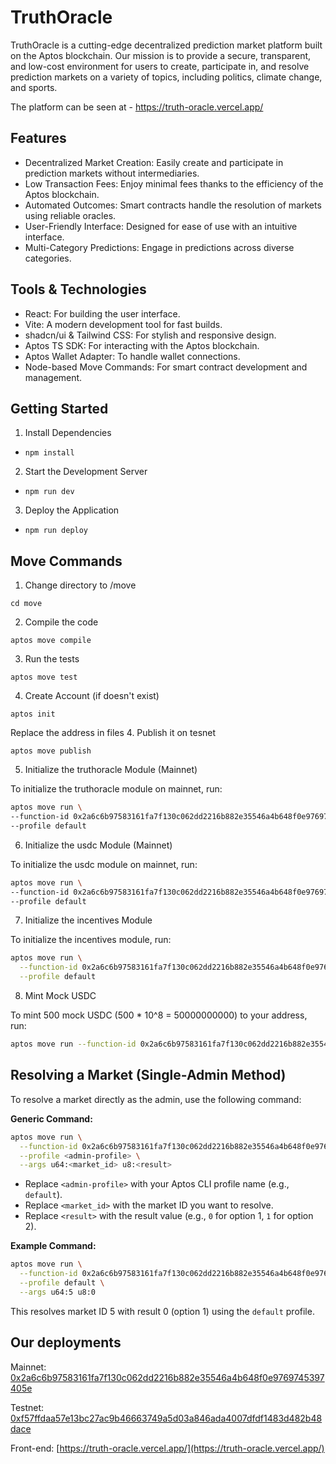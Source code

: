 # TruthOracle
TruthOracle is a cutting-edge decentralized prediction market platform built on the Aptos blockchain. Our mission is to provide a secure, transparent, and low-cost environment for users to create, participate in, and resolve prediction markets on a variety of topics, including politics, climate change, and sports.

The platform can be seen at - https://truth-oracle.vercel.app/

## Features
- Decentralized Market Creation: Easily create and participate in prediction markets without intermediaries.
- Low Transaction Fees: Enjoy minimal fees thanks to the efficiency of the Aptos blockchain.
- Automated Outcomes: Smart contracts handle the resolution of markets using reliable oracles.
- User-Friendly Interface: Designed for ease of use with an intuitive interface.
- Multi-Category Predictions: Engage in predictions across diverse categories.

## Tools & Technologies
- React: For building the user interface.
- Vite: A modern development tool for fast builds.
- shadcn/ui & Tailwind CSS: For stylish and responsive design.
- Aptos TS SDK: For interacting with the Aptos blockchain.
- Aptos Wallet Adapter: To handle wallet connections.
- Node-based Move Commands: For smart contract development and management.

## Getting Started
1. Install Dependencies

- `npm install`

2. Start the Development Server
- `npm run dev`
3. Deploy the Application

- `npm run deploy`

## Move Commands
1. Change directory to /move
```
cd move
```
2. Compile the code
```
aptos move compile
```
3. Run the tests
```
aptos move test
```
4. Create Account (if doesn't exist)
```
aptos init
```
Replace the address in files
4. Publish it on tesnet
```
aptos move publish
```

5. Initialize the truthoracle Module (Mainnet)

To initialize the truthoracle module on mainnet, run:
```sh
aptos move run \
--function-id 0x2a6c6b97583161fa7f130c062dd2216b882e35546a4b648f0e9769745397405e::truthoracle::init_module \
--profile default
```

6. Initialize the usdc Module (Mainnet)

To initialize the usdc module on mainnet, run:
```sh
aptos move run \
--function-id 0x2a6c6b97583161fa7f130c062dd2216b882e35546a4b648f0e9769745397405e::usdc::init_module \
--profile default
```

7. Initialize the incentives Module

To initialize the incentives module, run:
```sh
aptos move run \
  --function-id 0x2a6c6b97583161fa7f130c062dd2216b882e35546a4b648f0e9769745397405e::incentives::initialize \
  --profile default
```

8. Mint Mock USDC

To mint 500 mock USDC (500 * 10^8 = 50000000000) to your address, run:
```sh
aptos move run --function-id 0x2a6c6b97583161fa7f130c062dd2216b882e35546a4b648f0e9769745397405e::usdc::mint --profile default --args address:0x2a6c6b97583161fa7f130c062dd2216b882e35546a4b648f0e9769745397405e u64:50000000000
```

## Resolving a Market (Single-Admin Method)

To resolve a market directly as the admin, use the following command:

**Generic Command:**
```sh
aptos move run \
  --function-id 0x2a6c6b97583161fa7f130c062dd2216b882e35546a4b648f0e9769745397405e::truthoracle::record_result \
  --profile <admin-profile> \
  --args u64:<market_id> u8:<result>
```
- Replace `<admin-profile>` with your Aptos CLI profile name (e.g., `default`).
- Replace `<market_id>` with the market ID you want to resolve.
- Replace `<result>` with the result value (e.g., `0` for option 1, `1` for option 2).

**Example Command:**
```sh
aptos move run \
  --function-id 0x2a6c6b97583161fa7f130c062dd2216b882e35546a4b648f0e9769745397405e::truthoracle::record_result \
  --profile default \
  --args u64:5 u8:0
```
This resolves market ID 5 with result 0 (option 1) using the `default` profile.

## Our deployments

Mainnet: [0x2a6c6b97583161fa7f130c062dd2216b882e35546a4b648f0e9769745397405e](https://explorer.aptoslabs.com/account/0x2a6c6b97583161fa7f130c062dd2216b882e35546a4b648f0e9769745397405e?network=mainnet)

Testnet: [0xf57ffdaa57e13bc27ac9b46663749a5d03a846ada4007dfdf1483d482b48dace](https://explorer.aptoslabs.com/account/0xf57ffdaa57e13bc27ac9b46663749a5d03a846ada4007dfdf1483d482b48dace?network=testnet)

Front-end: [https://truth-oracle.vercel.app/](https://truth-oracle.vercel.app/)

